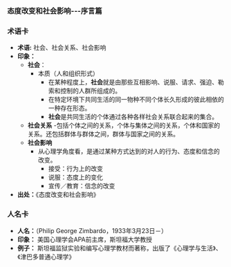 ### 态度改变和社会影响---序言篇

### 术语卡
- **术语:** 社会、社会关系、社会影响
- **印象：**
	- **社会**：
		- 本质（人和组织形式）
			- 在某种程度上，**社会**就是由那些互相影响、说服、请求、强迫、勒索和控制的人群所组成的。
			- 在特定环境下共同生活的同一物种不同个体长久形成的彼此相依的一种存在形态。
			- **社会**是共同生活的个体通过各种各样社会关系联合起来的集合。
	- **社会关系**
		-包括个体之间的关系，个体与集体之间的关系，个体和国家的关系。还包括群体与群体之间，群体与国家之间的关系。
	- **社会影响** 
		- 从心理学角度看，是通过某种方式达到的对人的行为、态度和信念的改变。
	   		- 接受：行为上的改变
			- 说服：态度上的变化
			- 宣传／教育：信念的改变
- **出处：**《态度改变和社会影响》
 
### 人名卡
- **人名：**（Philip George Zimbardo，1933年3月23日－）
- **印象：** 美国心理学会APA前主席，斯坦福大学教授
- **例子：** 斯坦福监狱实验和编写心理学教材而著称，出版了《心理学与生活》、《津巴多普通心理学》
